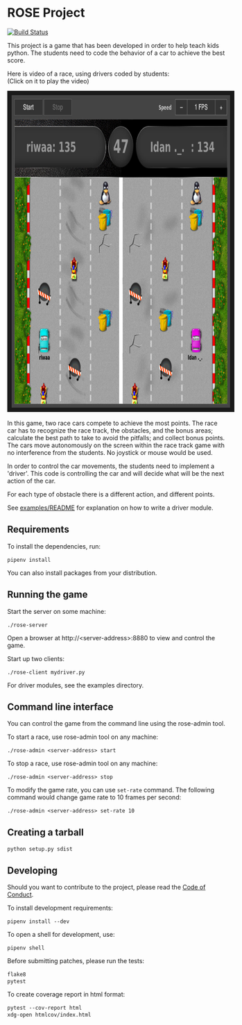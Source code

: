 # ROSE Project

[![Build Status](https://travis-ci.org/RedHat-Israel/ROSE.svg?branch=master)](https://travis-ci.org/RedHat-Israel/ROSE)

This project is a game that has been developed in order to help teach kids python.
The students need to code the behavior of a car to achieve the best score.

Here is video of a race, using drivers coded by students:<br/>
(Click on it to play the video)

<a href="http://www.youtube.com/watch?feature=player_embedded&v=BEV-CcqTOnw
" target="_blank"><img src="rose-video-preview.jpg"
alt="ROSE Race Car Game" width="860" height="720" border="10" /></a>

In this game, two race cars compete to achieve the most points.
The race car has to recognize the race track, the obstacles, and the bonus areas;
calculate the best path to take to avoid the pitfalls; and collect bonus points.
The cars move autonomously on the screen within the race track game with no interference
from the students. No joystick or mouse would be used.

In order to control the car movements, the students need to implement a 'driver'.
This code is controlling the car and will decide what will be the next action of the car.

For each type of obstacle there is a different action, and different points.

See [examples/README](examples/README) for explanation on how to write a driver module.


## Requirements

To install the dependencies, run:

    pipenv install

You can also install packages from your distribution.


## Running the game

Start the server on some machine:

    ./rose-server

Open a browser at http://\<server-address\>:8880 to view and control the game.

Start up two clients:

    ./rose-client mydriver.py

For driver modules, see the examples directory.


Command line interface
----------------------

You can control the game from the command line using the rose-admin tool.

To start a race, use rose-admin tool on any machine:

    ./rose-admin <server-address> start

To stop a race, use rose-admin tool on any machine:

    ./rose-admin <server-address> stop

To modify the game rate, you can use `set-rate` command. The following command
would change game rate to 10 frames per second:

    ./rose-admin <server-address> set-rate 10


## Creating a tarball

    python setup.py sdist


## Developing

Should you want to contribute to the project, please read the [Code of Conduct](docs/code-of-conduct.md).

To install development requirements:

    pipenv install --dev

To open a shell for development, use:

    pipenv shell

Before submitting patches, please run the tests:

    flake8
    pytest

To create coverage report in html format:

    pytest --cov-report html
    xdg-open htmlcov/index.html
